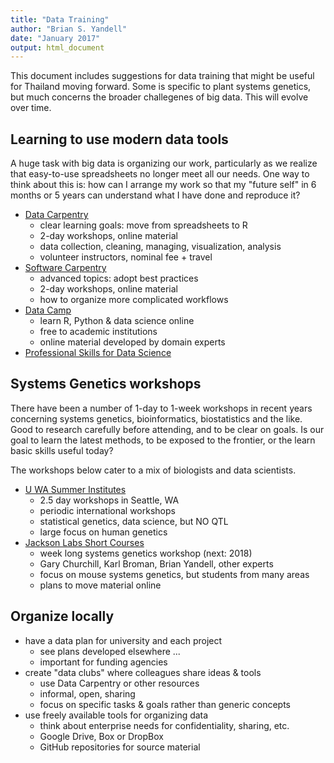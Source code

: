 ```yaml
---
title: "Data Training"
author: "Brian S. Yandell"
date: "January 2017"
output: html_document
---
```


This document includes suggestions for data training that might be useful for Thailand moving forward. Some is specific to plant systems genetics, but much concerns the broader challegenes of big data. This will evolve over time.

## Learning to use modern data tools

A huge task with big data is organizing our work, particularly as we realize that easy-to-use spreadsheets no longer meet all our needs. One way to think about this is: how can I arrange my work so that my "future self" in 6 months or 5 years can understand what I have done and reproduce it?

- [Data Carpentry](http://datacarpentry.org)
    + clear learning goals: move from spreadsheets to R
    + 2-day workshops, online material
    + data collection, cleaning, managing, visualization, analysis
    + volunteer instructors, nominal fee + travel
- [Software Carpentry](http://software-carpentry.org)
    + advanced topics: adopt best practices
    + 2-day workshops, online material
    + how to organize more complicated workflows
- [Data Camp](https://www.datacamp.com/)
    + learn R, Python & data science online
    + free to academic institutions
    + online material developed by domain experts
- [Professional Skills for Data Science](http://www.stat.wisc.edu/network-skills)
    
## Systems Genetics workshops

There have been a number of 1-day to 1-week workshops in recent years concerning systems genetics, bioinformatics, biostatistics and the like. Good to research carefully before attending, and to be clear on goals. Is our goal to learn the latest methods, to be exposed to the frontier, or the learn basic skills useful today?

The workshops below cater to a mix of biologists and data scientists.

- [U WA Summer Institutes](http://www.biostat.washington.edu/suminst)
    + 2.5 day workshops in Seattle, WA
    + periodic international workshops
    + statistical genetics, data science, but NO QTL
    + large focus on human genetics
- [Jackson Labs Short Courses](http://www.jax.org/courses/)
    + week long systems genetics workshop (next: 2018)
    + Gary Churchill, Karl Broman, Brian Yandell, other experts
    + focus on mouse systems genetics, but students from many areas
    + plans to move material online
    
## Organize locally

- have a data plan for university and each project
    + see plans developed elsewhere ...
    + important for funding agencies
- create "data clubs" where colleagues share ideas & tools
    + use Data Carpentry or other resources
    + informal, open, sharing
    + focus on specific tasks & goals rather than generic concepts
- use freely available tools for organizing data
    + think about enterprise needs for confidentiality, sharing, etc.
    + Google Drive, Box or DropBox
    + GitHub repositories for source material
